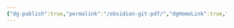 ```yaml
---
{"dg-publish":true,"permalink":"/obsidian-git-pdf/","dgHomeLink":true,"dgPassFrontmatter":false}
---
```








